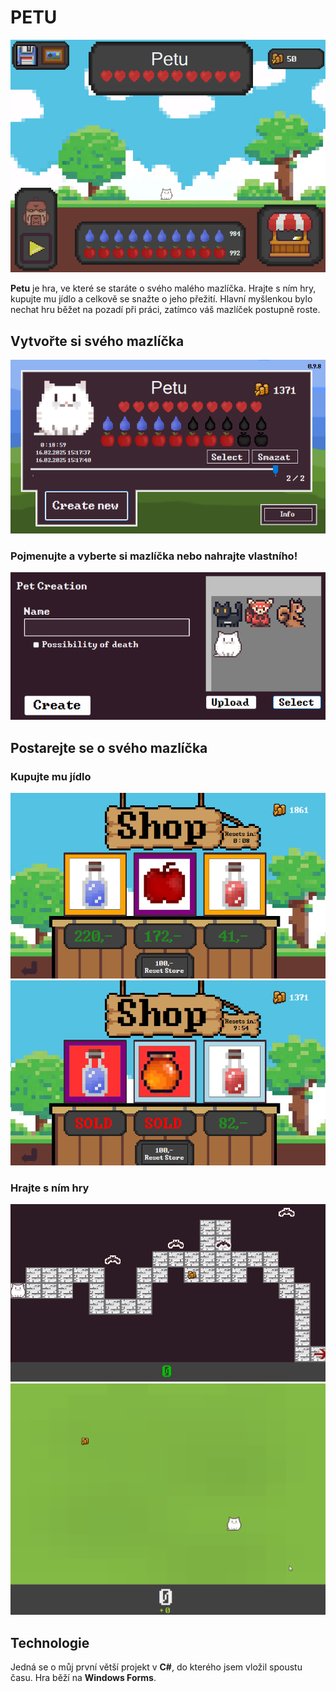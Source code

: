 # PETU

![Hra](pics/Petu.gif)

**Petu** je hra, ve které se staráte o svého malého mazlíčka. Hrajte s ním hry, kupujte mu jídlo a celkově se snažte o jeho přežití. Hlavní myšlenkou bylo nechat hru běžet na pozadí při práci, zatímco váš mazlíček postupně roste.

## Vytvořte si svého mazlíčka

![Výběr mazlíčka](pics/PetuSelect.png)

### Pojmenujte a vyberte si mazlíčka nebo nahrajte vlastního!

![Vytvoření mazlíčka](pics/PetuCreatePet.png)

## Postarejte se o svého mazlíčka

### Kupujte mu jídlo

![Obchod](pics/PetuShopNew.png)
![Obchod s koupeným předmětem](pics/PetuShop.png)

### Hrajte s ním hry

![Hra 1](pics/PetuGame1.gif)
![Hra 2](pics/PetuGame2.gif)

## Technologie

Jedná se o můj první větší projekt v **C#**, do kterého jsem vložil spoustu času. Hra běží na **Windows Forms**.
